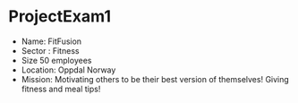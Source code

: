 # ProjectExam1

* Name: FitFusion 
* Sector : Fitness 
* Size 50 employees
* Location: Oppdal Norway 
* Mission: Motivating others to be their best version of themselves! Giving fitness and meal tips! 
